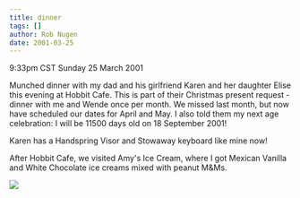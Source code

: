 ```yaml
---
title: dinner
tags: []
author: Rob Nugen
date: 2001-03-25
---
```


<title>Dinner with Dad</title>
<p class=date>9:33pm CST Sunday 25 March 2001</p>

<p>Munched dinner with my dad and his girlfriend Karen and her
daughter Elise this evening at Hobbit Cafe.  This is part of their
Christmas present request - dinner with me and Wende once per month.
We missed last month, but now have scheduled our dates for April and
May.  I also told them my next age celebration:  I will be 11500 days
old on 18 September 2001!</p>

<p>Karen has a Handspring Visor and Stowaway keyboard like mine
now!</p>

<p>After Hobbit Cafe, we visited Amy's Ice Cream, where I got Mexican
Vanilla and White Chocolate ice creams mixed with peanut M&Ms.</p>

<p><img src='/images/rob/wL-ROB.gif'/></p>

